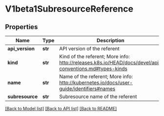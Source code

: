 # V1beta1SubresourceReference

## Properties
Name | Type | Description | Notes
------------ | ------------- | ------------- | -------------
**api_version** | **str** | API version of the referent | [optional] 
**kind** | **str** | Kind of the referent; More info: http://releases.k8s.io/HEAD/docs/devel/api-conventions.md#types-kinds | [optional] 
**name** | **str** | Name of the referent; More info: http://kubernetes.io/docs/user-guide/identifiers#names | [optional] 
**subresource** | **str** | Subresource name of the referent | [optional] 

[[Back to Model list]](../README.md#documentation-for-models) [[Back to API list]](../README.md#documentation-for-api-endpoints) [[Back to README]](../README.md)


